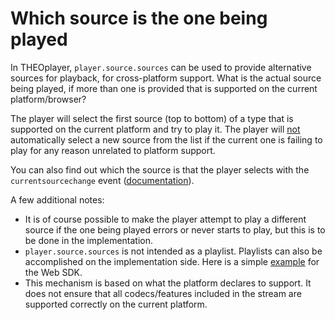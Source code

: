 # Which source is the one being played

In THEOplayer, `player.source.sources` can be used to provide alternative sources for playback, for cross-platform support. What is the actual source being played, if more than one is provided that is supported on the current platform/browser?

The player will select the first source (top to bottom) of a type that is supported on the current platform and try to play it. The player will <u>not</u> automatically select a new source from the list if the current one is failing to play for any reason unrelated to platform support.

You can also find out which the source is that the player selects with the `currentsourcechange` event ([documentation](pathname:///theoplayer/v4/api-reference/web/interfaces/CurrentSourceChangeEvent.html)).

A few additional notes:
* It is of course possible to make the player attempt to play a different source if the one being played errors or never starts to play, but this is to be done in the implementation.
* `player.source.sources` is not intended as a playlist. Playlists can also be accomplished on the implementation side. Here is a simple [example](https://www.theoplayer.com/theoplayer-demo-playlist-and-caching) for the Web SDK.
* This mechanism is based on what the platform declares to support. It does not ensure that all codecs/features included in the stream are supported correctly on the current platform.
